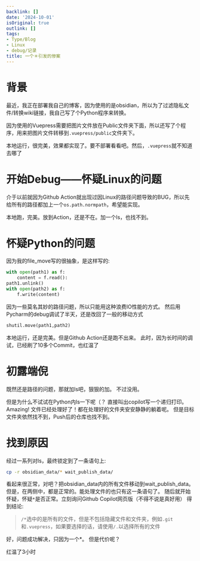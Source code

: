 ```yaml
---
backlink: []
date: '2024-10-01'
isOriginal: true
outlink: []
tags:
- Type/Blog
- Linux
- debug/记录
title: 一个＊引发的惨案
---
```

# 背景
最近，我正在部署我自己的博客，因为使用的是obsidian，所以为了过滤隐私文件/转换wiki链接，我自己写了个Python程序来转换。

因为使用的Vuepress需要把图片文件放在Public文件夹下面，所以还写了个程序，用来把图片文件转移到`.vuepress/public`文件夹下。

本地运行，很完美，效果都实现了。要不部署看看吧。然后，`.vuepress`就不知道去哪了
# 开始Debug——怀疑Linux的问题
介于以前就因为Github Action就出现过因Linux的路径问题导致的BUG，所以先给所有的路径都加上一个`os.path.normpath`，希望能实现。

本地跑，完美。放到Action，还是不在。加一个ls，也找不到。
# 怀疑Python的问题
因为我的file_move写的很抽象，是这样写的:
```python
with open(path1) as f:
    content = f.read():
path1.unlink()
with open(path2) as f:
    f.write(content)
```
因为一些莫名其妙的路径问题，所以只能用这种浪费IO性能的方式。
然后用Pycharm的debug调试了半天，还是改回了一般的移动方式
```python
shutil.move(path1,path2)
```
本地运行，还是完美。但是Github Action还是跑不出来。
此时，因为长时间的调试，已经刷了10多个Commit，也红温了
# 初露端倪
既然还是路径的问题，那就加ls吧，狠狠的加。
不过没用。

但是为什么不试试在Python内ls一下呢（？
直接叫出copilot写一个递归打印。
Amazing! 文件已经处理好了！都在处理好的文件夹安安静静的躺着呢。
但是目标文件夹依然找不到，Push后的仓库也找不到。
# 找到原因
经过一系列对ls，最终锁定到了一条语句上:
```bash
cp -r obsidian_data/* wait_publish_data/
```
看起来很正常，对吧？把obsidian_data内的所有文件移动到wait_publish_data。
但是，在两侧中，都是正常的。能处理文件的也只有这一条语句了。
随后就开始怀疑，怀疑`*`是否正常。立刻询问Github Copilot网页版（不得不说是真好用）
得到结论:
> `/*`选中的是所有的文件，但是不包括隐藏文件和文件夹，例如`.git`和`.vuepress`，如果要选择的话，请使用`/.`以选择所有的文件

好，问题成功解决，只因为一个*。
但是代价呢？

红温了3小时